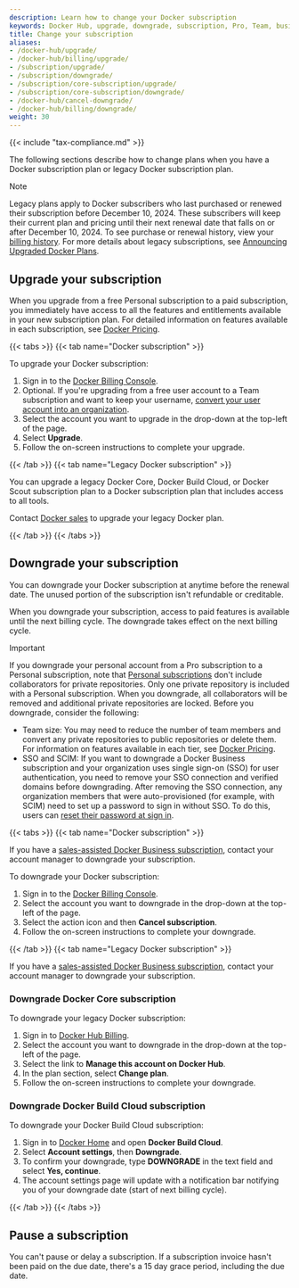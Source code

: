 ```yaml
---
description: Learn how to change your Docker subscription
keywords: Docker Hub, upgrade, downgrade, subscription, Pro, Team, business, pricing plan
title: Change your subscription
aliases:
- /docker-hub/upgrade/
- /docker-hub/billing/upgrade/
- /subscription/upgrade/
- /subscription/downgrade/
- /subscription/core-subscription/upgrade/
- /subscription/core-subscription/downgrade/
- /docker-hub/cancel-downgrade/
- /docker-hub/billing/downgrade/
weight: 30
---
```


{{< include "tax-compliance.md" >}}

The following sections describe how to change plans when you have a Docker
subscription plan or legacy Docker subscription plan.

> [!NOTE]
>
> Legacy plans apply to Docker subscribers who last purchased or renewed
> their subscription before December 10, 2024. These subscribers will keep
> their current plan and pricing until their next renewal date that falls on or
> after December 10, 2024. To see purchase or renewal history, view your
> [billing history](../billing/history.md). For more details about legacy
> subscriptions, see [Announcing Upgraded Docker
> Plans](https://www.docker.com/blog/november-2024-updated-plans-announcement/).

## Upgrade your subscription

When you upgrade from a free Personal subscription to a paid subscription, you immediately have access to all the features and entitlements available in your new subscription plan. For detailed information on features available in each subscription, see [Docker Pricing](https://www.docker.com/pricing).

{{< tabs >}}
{{< tab name="Docker subscription" >}}

To upgrade your Docker subscription:

1. Sign in to the [Docker Billing Console](https://app.docker.com/billing).
2. Optional. If you're upgrading from a free user account to a Team subscription and want to keep your username, [convert your user account into an organization](../admin/convert-account.md).
3. Select the account you want to upgrade in the drop-down at the top-left of the page.
4. Select **Upgrade**.
5. Follow the on-screen instructions to complete your upgrade.

{{< /tab >}}
{{< tab name="Legacy Docker subscription" >}}

You can upgrade a legacy Docker Core, Docker Build Cloud, or Docker Scout subscription plan to a Docker subscription plan that includes access to all tools.

Contact [Docker sales](https://www.docker.com/pricing/contact-sales/) to upgrade your legacy Docker plan.

{{< /tab >}}
{{< /tabs >}}

## Downgrade your subscription

You can downgrade your Docker subscription at anytime before the renewal date. The unused portion of the subscription isn't refundable or creditable.

When you downgrade your subscription, access to paid features is available until the next billing cycle. The downgrade takes effect on the next billing cycle.

> [!IMPORTANT]
>
> If you downgrade your personal account from a Pro subscription to a Personal subscription, note that [Personal subscriptions](details.md#docker-personal) don't include collaborators for private repositories. Only one private repository is included with a Personal subscription. When you downgrade, all collaborators will be removed and additional private repositories are locked.
> Before you downgrade, consider the following:
> - Team size: You may need to reduce the number of team members and convert any private repositories to public repositories or delete them. For information on features available in each tier, see [Docker Pricing](https://www.docker.com/pricing).
> - SSO and SCIM: If you want to downgrade a Docker Business subscription and your organization uses single sign-on (SSO) for user authentication, you need to remove your SSO connection and verified domains before downgrading. After removing the SSO connection, any organization members that were auto-provisioned (for example, with SCIM) need to set up a password to sign in without SSO. To do this, users can [reset their password at sign in](/accounts/create-account/#reset-your-password-at-sign-in).

{{< tabs >}}
{{< tab name="Docker subscription" >}}

If you have a [sales-assisted Docker Business subscription](details.md#sales-assisted), contact your account manager to downgrade your subscription.

To downgrade your Docker subscription:

1. Sign in to the [Docker Billing Console](https://app.docker.com/billing).
2. Select the account you want to downgrade in the drop-down at the top-left of the page.
3. Select the action icon and then **Cancel subscription**.
4. Follow the on-screen instructions to complete your downgrade.

{{< /tab >}}
{{< tab name="Legacy Docker subscription" >}}

If you have a [sales-assisted Docker Business subscription](details.md#sales-assisted), contact your account manager to downgrade your subscription.

### Downgrade Docker Core subscription

To downgrade your legacy Docker subscription:

1. Sign in to [Docker Hub Billing](https://hub.docker.com/billing).
2. Select the account you want to downgrade in the drop-down at the top-left of the page.
3. Select the link to **Manage this account on Docker Hub**.
4. In the plan section, select **Change plan**.
5. Follow the on-screen instructions to complete your downgrade.

### Downgrade Docker Build Cloud subscription

To downgrade your Docker Build Cloud subscription:

1. Sign in to [Docker Home](https://app.docker.com) and open **Docker Build Cloud**.
2. Select **Account settings**, then **Downgrade**.
3. To confirm your downgrade, type **DOWNGRADE** in the text field and select **Yes, continue**.
4. The account settings page will update with a notification bar notifying you of your downgrade date (start of next billing cycle).

{{< /tab >}}
{{< /tabs >}}

## Pause a subscription

You can't pause or delay a subscription. If a subscription invoice hasn't been paid on the due date, there's a 15 day grace period, including the due date.